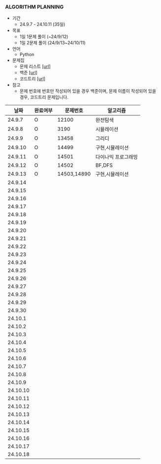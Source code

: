 ### ALGORITHM PLANNING

- 기간
  - 24.9.7 - 24.10.11 (35일)
- 목표
  - 1일 1문제 풀이 (~24/9/12) 
  - 1일 2문제 풀이 (24/9/13~24/10/11)
- 언어
  - Python
- 문제집
  - 문제 리스트 [[url]](https://www.codetree.ai/training-field/frequent-problems/company/samsung/threads/67)
  - 백준 [[url]](https://www.acmicpc.net/workbook/view/1152)
  - 코드트리 [[url]](https://www.codetree.ai/training-field/frequent-problems/company/samsung/problems)
- 참고
  - 문제 번호에 번호만 작성되어 있을 경우 백준이며, 문제 이름이 작성되어 있을 경우, 코드트리 문제입니다.
  
|날짜|완료여부|문제번호|알고리즘|
|-----|-------|--------|--------|
|24.9.7|O|12100|완전탐색|
|24.9.8|O|3190|시뮬레이션|
|24.9.9|O|13458|그리디|
|24.9.10|O|14499|구현,시뮬레이션|
|24.9.11|O|14501|다이나믹 프로그래밍|
|24.9.12|O|14502|BF,DFS|
|24.9.13|O|14503,14890|구현,시뮬레이션|
|24.9.14||||
|24.9.15||||
|24.9.16||||
|24.9.17||||
|24.9.18||||
|24.9.19||||
|24.9.20||||
|24.9.21||||
|24.9.22||||
|24.9.23||||
|24.9.24||||
|24.9.25||||
|24.9.26||||
|24.9.27||||
|24.9.28||||
|24.9.29||||
|24.9.30||||
|24.10.1||||
|24.10.2||||
|24.10.3||||
|24.10.4||||
|24.10.5||||
|24.10.6||||
|24.10.7||||
|24.10.8||||
|24.10.9||||
|24.10.10||||
|24.10.11||||
|24.10.12||||
|24.10.13||||
|24.10.14||||
|24.10.15||||
|24.10.16||||
|24.10.17||||
|24.10.18||||
